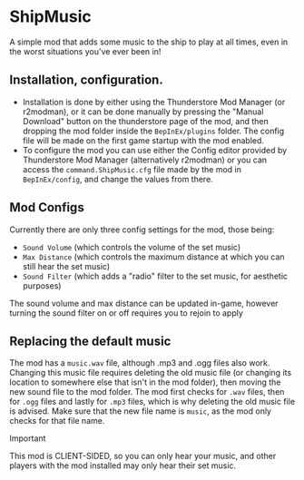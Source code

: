 # ShipMusic

A simple mod that adds some music to the ship to play at all times, even in the worst situations you've ever been in!

## Installation, configuration.
- Installation is done by either using the Thunderstore Mod Manager (or r2modman), or it can be done manually by pressing the "Manual Download" button on the thunderstore page of the mod, and then dropping the mod folder inside the ```BepInEx/plugins``` folder. The config file will be made on the first game startup with the mod enabled.
- To configure the mod you can use either the Config editor provided by Thunderstore Mod Manager (alternatively r2modman) or you can access the ```command.ShipMusic.cfg``` file made by the mod in ```BepInEx/config```, and change the values from there.

## Mod Configs
Currently there are only three config settings for the mod, those being:
- ```Sound Volume``` (which controls the volume of the set music)
- ```Max Distance``` (which controls the maximum distance at which you can still hear the set music)
- ```Sound Filter``` (which adds a "radio" filter to the set music, for aesthetic purposes)

The sound volume and max distance can be updated in-game, however turning the sound filter on or off requires you to rejoin to apply

## Replacing the default music
The mod has a ```music.wav``` file, although .mp3 and .ogg files also work. Changing this music file requires deleting the old music file (or changing its location to somewhere else that isn't in the mod folder), then moving the new sound file to the mod folder. The mod first checks for ```.wav``` files, then for ```.ogg``` files and lastly for ```.mp3``` files, which is why deleting the old music file is advised. Make sure that the new file name is ```music```, as the mod only checks for that file name.

>[!IMPORTANT]
>This mod is CLIENT-SIDED, so you can only hear your music, and other players with the mod installed may only hear their set music.
